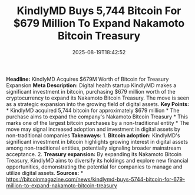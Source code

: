 ﻿---
title: "KindlyMD Buys 5,744 Bitcoin For $679 Million To Expand Nakamoto Bitcoin Treasury"
date: "2025-08-19T18:42:52"
category: "Markets"
summary: ""
slug: "kindlymd buys 5744 bitcoin for 679 million to expand nakamot"
source_urls:
  - "https://bitcoinmagazine.com/news/kindlymd-buys-5744-bitcoin-for-679-million-to-expand-nakamoto-bitcoin-treasury"
seo:
  title: "KindlyMD Buys 5,744 Bitcoin For $679 Million To Expand Nakamoto Bitcoin Treasury | Hash n Hedge"
  description: ""
  keywords: ["news", "markets", "brief"]
---
**Headline:** KindlyMD Acquires $679M Worth of Bitcoin for Treasury Expansion  **Meta Description:** Digital health startup KindlyMD makes a significant investment in bitcoin, purchasing $679 million worth of the cryptocurrency to expand its Nakamoto Bitcoin Treasury. The move is seen as a strategic expansion into the growing field of digital assets.  **Key Points:**  * KindlyMD acquired 5,744 bitcoin for approximately $679 million * The purchase aims to expand the company's Nakamoto Bitcoin Treasury * This marks one of the largest bitcoin purchases by a non-traditional entity * The move may signal increased adoption and investment in digital assets by non-traditional companies  **Takeaways:**  1. **Bitcoin adoption:** KindlyMD's significant investment in bitcoin highlights growing interest in digital assets among non-traditional entities, potentially signaling broader mainstream acceptance. 2. **Treasury expansion:** By expanding its Nakamoto Bitcoin Treasury, KindlyMD aims to diversify its holdings and explore new financial opportunities, demonstrating the potential for companies to manage and utilize digital assets.  **Sources:**  * https://bitcoinmagazine.com/news/kindlymd-buys-5744-bitcoin-for-679-million-to-expand-nakamoto-bitcoin-treasury 

